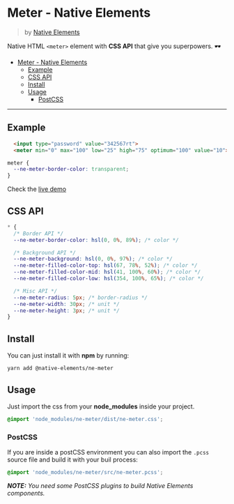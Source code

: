 # Meter - Native Elements
> by [Native Elements](https://github.com/equinusocio/native-elements)

Native HTML `<meter>` element with **CSS API** that give you superpowers. 🕶

<!-- TOC -->

- [Meter - Native Elements](#meter---native-elements)
  - [Example](#example)
  - [CSS API](#css-api)
  - [Install](#install)
  - [Usage](#usage)
    - [PostCSS](#postcss)

<!-- /TOC -->

---

## Example

```html
  <input type="password" value="342567rt">
  <meter min="0" max="100" low="25" high="75" optimum="100" value="10"></meter>
```

```css
meter {
  --ne-meter-border-color: transparent;
}
```

Check the [live demo](https://ne-meter.stackblitz.io/)


## CSS API

```css
* {
  /* Border API */
  --ne-meter-border-color: hsl(0, 0%, 89%); /* color */

  /* Background API */
  --ne-meter-background: hsl(0, 0%, 97%); /* color */
  --ne-meter-filled-color-top: hsl(67, 78%, 52%); /* color */
  --ne-meter-filled-color-mid: hsl(41, 100%, 60%); /* color */
  --ne-meter-filled-color-low: hsl(354, 100%, 65%); /* color */

  /* Misc API */
  --ne-meter-radius: 5px; /* border-radius */
  --ne-meter-width: 30px; /* unit */
  --ne-meter-height: 3px; /* unit */
}
```

## Install

You can just install it with **npm** by running:
```
yarn add @native-elements/ne-meter
```


## Usage
Just import the css from your **node_modules** inside your project.
```css
@import 'node_modules/ne-meter/dist/ne-meter.css';
```

### PostCSS
If you are inside a postCSS environment you can also import the `.pcss` source file and build it with your buil process:
```css
@import 'node_modules/ne-meter/src/ne-meter.pcss';
```

_**NOTE:** You need some PostCSS plugins to build Native Elements components._
